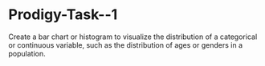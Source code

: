 # Prodigy-Task--1
Create a bar chart or histogram to visualize the distribution of a categorical or continuous variable, such as the distribution of ages or genders in a population.
